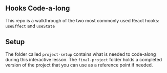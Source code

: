 ## Hooks Code-a-long

This repo is a walkthrough of the two most commonly used React hooks: `useEffect` and `useState`

## Setup
The folder called `project-setup` contains what is needed to code-along during this interactive lesson. The `final-project` folder holds a completed version of the project that you can use as a reference point if needed. 